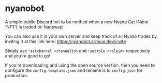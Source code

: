 # nyanobot
A simple public Discord bot to be notified when a new Nyano Cat (Nano 'NFT') is traded on Nanswap!

You can also use it in your own server and keep track of all Nyano trades by inviting it at this link here:
https://nyanobot.armour.dev/invite

Simply use `!setchannel <channelid>` and `!setrole <roleid>` respectively and you're good to go! 

If you're downloading and using the open source version, then you need to configure the `config.template.json` and rename is to `config.json` for production.